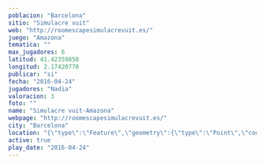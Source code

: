 ```yaml
---
poblacion: "Barcelona"
sitio: "Simulacre vuit"
web: "http://roomescapesimulacrevuit.es/"
juego: "Amazona"
tematica: ""
max_jugadores: 6
latitud: 41.42359850
longitud: 2.17420770
publicar: "si"
fecha: "2016-04-24"
jugadores: "Nadia"
valoracion: 3
foto: ""
name: "Simulacre vuit-Amazona"
webpage: "http://roomescapesimulacrevuit.es/"
city: "Barcelona"
location: "{\"type\":\"Feature\",\"geometry\":{\"type\":\"Point\",\"coordinates\":[\"41,42359850\",\"2,17420770\"]}}"
active: true
play_date: "2016-04-24"
---
```

